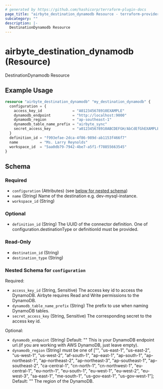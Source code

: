 ```yaml
---
# generated by https://github.com/hashicorp/terraform-plugin-docs
page_title: "airbyte_destination_dynamodb Resource - terraform-provider-airbyte"
subcategory: ""
description: |-
  DestinationDynamodb Resource
---
```


# airbyte_destination_dynamodb (Resource)

DestinationDynamodb Resource

## Example Usage

```terraform
resource "airbyte_destination_dynamodb" "my_destination_dynamodb" {
  configuration = {
    access_key_id              = "A012345678910EXAMPLE"
    dynamodb_endpoint          = "http://localhost:9000"
    dynamodb_region            = "ap-southeast-1"
    dynamodb_table_name_prefix = "airbyte_sync"
    secret_access_key          = "a012345678910ABCDEFGH/AbCdEfGhEXAMPLEKEY"
  }
  definition_id = "f993efae-2dca-4f86-989d-ab1153f466f7"
  name          = "Ms. Larry Reynolds"
  workspace_id  = "5aa0db79-7942-4be7-a5f1-f78855663545"
}
```

<!-- schema generated by tfplugindocs -->
## Schema

### Required

- `configuration` (Attributes) (see [below for nested schema](#nestedatt--configuration))
- `name` (String) Name of the destination e.g. dev-mysql-instance.
- `workspace_id` (String)

### Optional

- `definition_id` (String) The UUID of the connector definition. One of configuration.destinationType or definitionId must be provided.

### Read-Only

- `destination_id` (String)
- `destination_type` (String)

<a id="nestedatt--configuration"></a>
### Nested Schema for `configuration`

Required:

- `access_key_id` (String, Sensitive) The access key id to access the DynamoDB. Airbyte requires Read and Write permissions to the DynamoDB.
- `dynamodb_table_name_prefix` (String) The prefix to use when naming DynamoDB tables.
- `secret_access_key` (String, Sensitive) The corresponding secret to the access key id.

Optional:

- `dynamodb_endpoint` (String) Default: ""
This is your DynamoDB endpoint url.(if you are working with AWS DynamoDB, just leave empty).
- `dynamodb_region` (String) must be one of ["", "us-east-1", "us-east-2", "us-west-1", "us-west-2", "af-south-1", "ap-east-1", "ap-south-1", "ap-northeast-1", "ap-northeast-2", "ap-northeast-3", "ap-southeast-1", "ap-southeast-2", "ca-central-1", "cn-north-1", "cn-northwest-1", "eu-central-1", "eu-north-1", "eu-south-1", "eu-west-1", "eu-west-2", "eu-west-3", "sa-east-1", "me-south-1", "us-gov-east-1", "us-gov-west-1"]; Default: ""
The region of the DynamoDB.


